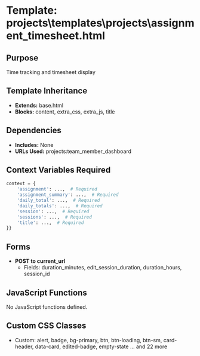 # Template: projects\templates\projects\assignment_timesheet.html

## Purpose
Time tracking and timesheet display

## Template Inheritance
- **Extends:** base.html
- **Blocks:** content, extra_css, extra_js, title

## Dependencies
- **Includes:** None
- **URLs Used:** projects:team_member_dashboard

## Context Variables Required
```python
context = {
    'assignment': ...,  # Required
    'assignment_summary': ...,  # Required
    'daily_total': ...,  # Required
    'daily_totals': ...,  # Required
    'session': ...,  # Required
    'sessions': ...,  # Required
    'title': ...,  # Required
}}
```

## Forms
- **POST to current_url**
  - Fields: duration_minutes, edit_session_duration, duration_hours, session_id

## JavaScript Functions
No JavaScript functions defined.

## Custom CSS Classes
- Custom: alert, badge, bg-primary, btn, btn-loading, btn-sm, card-header, data-card, edited-badge, empty-state ... and 22 more
